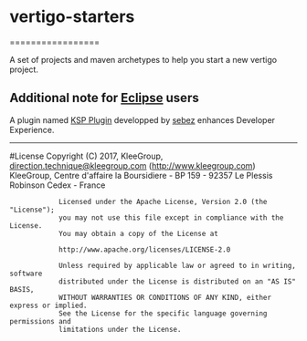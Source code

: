 # vertigo-starters
=================

A set of projects and maven archetypes to help you start a new vertigo project.

## Additional note for [Eclipse](https://www.eclipse.org/) users
A plugin named [KSP Plugin](https://github.com/sebez/vertigo-chroma-kspplugin) developped by [sebez](https://github.com/sebez/) enhances Developer Experience.

-----
#License
                Copyright (C) 2017, KleeGroup, direction.technique@kleegroup.com (http://www.kleegroup.com)
                KleeGroup, Centre d'affaire la Boursidiere - BP 159 - 92357 Le Plessis Robinson Cedex - France
                
                Licensed under the Apache License, Version 2.0 (the "License");
                you may not use this file except in compliance with the License.
                You may obtain a copy of the License at
                
                http://www.apache.org/licenses/LICENSE-2.0
                
                Unless required by applicable law or agreed to in writing, software
                distributed under the License is distributed on an "AS IS" BASIS,
                WITHOUT WARRANTIES OR CONDITIONS OF ANY KIND, either express or implied.
                See the License for the specific language governing permissions and
                limitations under the License.

